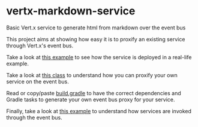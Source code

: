 # vertx-markdown-service
Basic Vert.x service to generate html from markdown over the event bus

This project aims at showing how easy it is to proxify an existing service through Vert.x's event bus.


Take a look at [this example](https://github.com/aesteve/vertx-markdown-service/blob/master/src/test/java/io/vertx/markdown/eventbus/MarkdownServiceTestBase.java) to see how the service is deployed in a real-life example.

Take a look at [this class](https://github.com/aesteve/vertx-markdown-service/blob/master/src/main/java/io/vertx/markdown/MarkdownServiceVerticle.java) to understand how you can proxify your own service on the event bus.

Read or copy/paste [build.gradle](https://github.com/aesteve/vertx-markdown-service/blob/master/build.gradle) to have the correct dependencies and Gradle tasks to generate your own event bus proxy for your service.

Finally, take a look at [this example](https://github.com/aesteve/vertx-markdown-service/blob/master/src/test/java/io/vertx/markdown/eventbus/GenerateThroughEventBusTest.java) to understand how services are invoked through the event bus.
